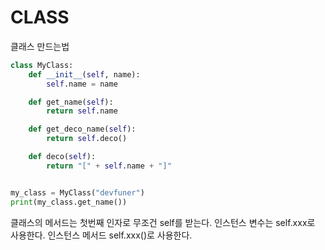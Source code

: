 # CLASS

클래스 만드는법
```python
class MyClass:
    def __init__(self, name):
        self.name = name

    def get_name(self):
        return self.name

    def get_deco_name(self):
        return self.deco()

    def deco(self):
        return "[" + self.name + "]"


my_class = MyClass("devfuner")
print(my_class.get_name())
```

클래스의 메서드는 첫번째 인자로 무조건 self를 받는다.
인스턴스 변수는 self.xxx로 사용한다.
인스턴스 메서드 self.xxx()로 사용한다.
